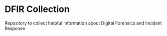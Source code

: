 # DFIR Collection
Repository to collect helpful information about Digital Forensics and Incident Response
